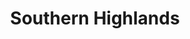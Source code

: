 ---
layout: photography
title:  "Southern Highlands"
region: "Scotland"
year: 2019
id: highlands
intro: "Home to the UK's highest mountains, peaceful lochs and beautiful glens. A place that feels like home and hopefully, one day, will be."
seo:
  title: "Travel Photography - Scottish Highlands"
  description: "Photography from the southern Scottish Highlands including Stob Dearg, Stob Binnein, The Trossachs, Glen Coe and Loch Dochart."
  image:
    url: "Highlands-026.jpg"
    alt: "Ben Vorlich summit"
hero:
  image: "Highlands-026.jpg"
  alt: "Ben Vorlich summit"
thumb:
  - url: "Highlands-002.jpg"
    alt: "Sarah and Vinnie on Ben A'an Summit"
  - url: "Highlands-024.jpg"
    alt: "View east from Stob Binnein"
  - url: "Highlands-014.jpg"
    alt: "First light through Glen Coe"
---